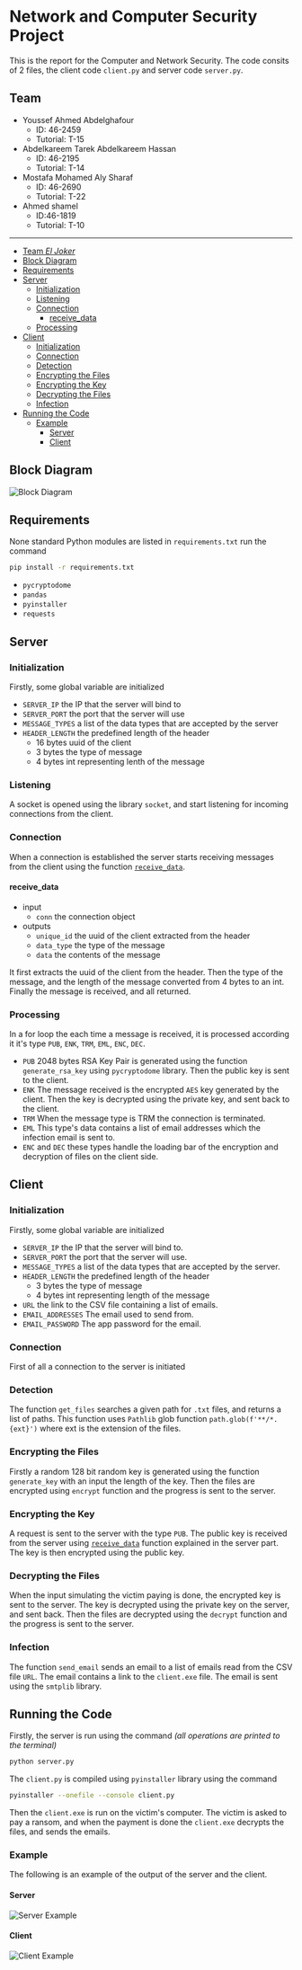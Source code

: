 # Network and Computer Security Project
This is the report for the Computer and Network Security. The code consits of 2 files, the client code ```client.py``` and server code ```server.py```.

## Team
- Youssef Ahmed Abdelghafour 
  - ID: 46-2459
  - Tutorial: T-15
- Abdelkareem Tarek Abdelkareem Hassan
  - ID: 46-2195
  - Tutorial: T-14
- Mostafa Mohamed Aly Sharaf
  -  ID: 46-2690
  - Tutorial: T-22
- Ahmed shamel
  - ID:46-1819
  - Tutorial: T-10

---

- [Team _El Joker_](#team-el-joker)
- [Block Diagram](#block-diagram)
- [Requirements](#requirements)
- [Server](#server)
  - [Initialization](#initialization)
  - [Listening](#listening)
  - [Connection](#connection)
    - [receive\_data](#receive_data)
  - [Processing](#processing)
- [Client](#client)
  - [Initialization](#initialization-1)
  - [Connection](#connection-1)
  - [Detection](#detection)
  - [Encrypting the Files](#encrypting-the-files)
  - [Encrypting the Key](#encrypting-the-key)
  - [Decrypting the Files](#decrypting-the-files)
  - [Infection](#infection)
- [Running the Code](#running-the-code)
  - [Example](#example)
    - [Server](#server-1)
    - [Client](#client-1)

## Block Diagram
![Block Diagram](./examples/block_diagram.png)

## Requirements
None standard Python modules are listed in ```requirements.txt``` run the command
```bash
pip install -r requirements.txt
```
- ```pycryptodome``` 
- ```pandas``` 
- ```pyinstaller``` 
-  ```requests``` 

## Server
### Initialization
Firstly, some global variable are initialized

- ```SERVER_IP``` the IP that the server will bind to
- ```SERVER_PORT``` the port that the server will use
- ```MESSAGE_TYPES``` a list of the data types that are accepted by the server
- ```HEADER_LENGTH``` the predefined length of the header 
  - 16 bytes uuid of the client
  - 3 bytes the type of message
  - 4 bytes int representing lenth of the message

### Listening
A socket is opened using the library ```socket```, and start listening for incoming connections from the client.

### Connection
When a connection is established the server starts receiving messages from the client using the function [```receive_data```](#receive_data).

#### receive_data

- input
  - ```conn``` the connection object
- outputs
  - ```unique_id``` the uuid of the client extracted from the header
  - ```data_type``` the type of the message
  - ```data``` the contents of the message

It first extracts the uuid of the client from the header. Then the type of the message, and the length of the message converted from 4 bytes to an int. Finally the message is received, and all returned. 

### Processing
In a for loop the each time a message is received, it is processed according it it's type
 ```PUB```, ```ENK```, ```TRM```, ```EML```, ```ENC```, ```DEC```.
 
- ```PUB``` 2048 bytes RSA Key Pair is generated using the function ```generate_rsa_key``` using ```pycryptodome``` library. Then the public key is sent to the client.
- ```ENK``` The message received is the  encrypted ```AES``` key generated by the client. Then the key is decrypted using the private key, and sent back to the client.
- ```TRM``` When the message type is TRM the connection is terminated.
- ```EML``` This type's data contains a list of email addresses which the infection email is sent to.
- ```ENC``` and ```DEC``` these types handle the loading bar of the encryption and decryption of files on the client side.

## Client
### Initialization
Firstly, some global variable are initialized

- ```SERVER_IP``` the IP that the server will bind to.
- ```SERVER_PORT``` the port that the server will use.
- ```MESSAGE_TYPES``` a list of the data types that are accepted by the server.
- ```HEADER_LENGTH``` the predefined length of the header 
  - 3 bytes the type of message
  - 4 bytes int representing length of the message 
- ```URL``` the link to the CSV file containing a list of emails.
- ```EMAIL_ADDRESSES``` The email used to send from.
- ```EMAIL_PASSWORD``` The app password for the email.

### Connection
First of all a connection to the server is initiated

### Detection
The function ```get_files``` searches a given path for ```.txt``` files, and returns a list of paths. This function uses ```Pathlib``` glob function ```path.glob(f'**/*.{ext}')``` where ext is the extension of the files.

### Encrypting the Files
Firstly a random 128 bit random key is generated using the function ```generate_key``` with an input the length of the key. Then the files are encrypted using ```encrypt``` function and the progress is sent to the server.

### Encrypting the Key
A request is sent to the server with the type ```PUB```. The public key is received from the server using  [```receive_data```](#receive_data) function explained in the server part. The key is then encrypted using the public key.

### Decrypting the Files
When the input simulating the victim paying is done, the encrypted key is sent to the server. The key is decrypted using the private key on the server, and sent back. Then the files are decrypted using the ```decrypt``` function and the progress is sent to the server.

### Infection
The function ```send_email``` sends an email to a list of emails read from the CSV file ```URL```. The email contains a link to the  ```client.exe``` file. The email is sent using the ```smtplib``` library.

## Running the Code
Firstly, the server is run using the command _(all operations are printed to the terminal)_
```bash
python server.py
```
The ```client.py``` is compiled using ```pyinstaller``` library using the command
```bash
pyinstaller --onefile --console client.py
```
Then the ```client.exe``` is run on the victim's computer. The victim is asked to pay a ransom, and when the payment is done the ```client.exe``` decrypts the files, and sends the emails.

### Example
The following is an example of the output of the server and the client.

#### Server
![Server Example](./examples/server.png)

#### Client
![Client Example](./examples/client.png)

